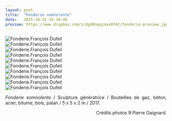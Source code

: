 ```yaml
---
layout: post
title:  "Fonderie somnolente"
date:   2015-10-15 15:39:40
preview: https://www.dropbox.com/s/dgd0npqjoex07mt/fonderie-preview.jpg?raw=1
---
```


<img src="https://www.dropbox.com/s/pa6rixlj7254jm3/fonderie.jpg?raw=1" alt="Fonderie.Fran&ccedil;ois Dufeil"> 
<br />

<img src="https://www.dropbox.com/s/k3e7rndycxallyq/fonderie%20%283%29.jpg?raw=1" alt="Fonderie.Fran&ccedil;ois Dufeil">
<br />

<img src="https://www.dropbox.com/s/rvrgx2qsna36sr4/fonderie%20%284%29.jpg?raw=1" alt="Fonderie.Fran&ccedil;ois Dufeil">
<br />

<img src="https://www.dropbox.com/s/96yjq3kxifb57k6/fonderie%20%282%29.jpg?raw=1" alt="Fonderie.Fran&ccedil;ois Dufeil">
<br />

<img src="https://www.dropbox.com/s/8r110dat8h7lf43/fonderie%20%285%29.jpg?raw=1" alt="Fonderie.Fran&ccedil;ois Dufeil">
<br />

<img src="https://www.dropbox.com/s/bh78eny8l2108b3/fonderie%20%286%29.jpg?raw=1" alt="Fonderie.Fran&ccedil;ois Dufeil">
<br />

<img src="https://www.dropbox.com/s/t4m6oabe7ipk87d/fonderie%20%287%29.jpg?raw=1" alt="Fonderie.Fran&ccedil;ois Dufeil">
<br />

<img src="https://www.dropbox.com/s/26axzw42saondm9/fonderie%20%288%29.jpg?raw=1" alt="Fonderie.Fran&ccedil;ois Dufeil">
<br />

<img src="https://www.dropbox.com/s/anekd1zgfo68axk/fonderie%20%289%29.jpg?raw=1" alt="Fonderie.Fran&ccedil;ois Dufeil">
<br />

<img src="https://www.dropbox.com/s/ik21uwva743l8r6/fonderie%20%2810%29.jpg?raw=1" alt="Fonderie.Fran&ccedil;ois Dufeil">


<p style="text-align:justify">
<span style="font-style: italic;">Fonderie somnolente</span> / Sculpture génératrice / Bouteilles de gaz, b&eacute;ton, acier, bitume, bois, palan / 5 x 5 x 2 m / 2017.
</p>



<p style="text-align:right; font-size: 14px;">
Cr&eacute;dits photos 9 Pierre Gaignard.
</p>
<br>






